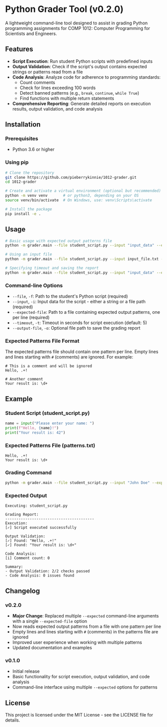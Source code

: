 # Python Grader Tool (v0.2.0)

A lightweight command-line tool designed to assist in grading Python programming assignments for COMP 1012: Computer Programming for Scientists and Engineers.

## Features

- **Script Execution**: Run student Python scripts with predefined inputs
- **Output Validation**: Check if the script's output contains expected strings or patterns read from a file
- **Code Analysis**: Analyze code for adherence to programming standards:
  - Count comments
  - Check for lines exceeding 100 words
  - Detect banned patterns (e.g., `break`, `continue`, `while True`)
  - Find functions with multiple return statements
- **Comprehensive Reporting**: Generate detailed reports on execution results, output validation, and code analysis

## Installation

### Prerequisites

- Python 3.6 or higher

### Using pip

```bash
# Clone the repository
git clone https://github.com/pieberrykinnie/1012-grader.git
cd 1012-grader

# Create and activate a virtual environment (optional but recommended)
python -m venv venv       # or python3, depending on your OS
source venv/bin/activate  # On Windows, use: venv\Scripts\activate

# Install the package
pip install -e .
```

## Usage

```bash
# Basic usage with expected output patterns file
python -m grader.main --file student_script.py --input "input_data" --expected-file patterns.txt

# Using an input file
python -m grader.main --file student_script.py --input input_file.txt --expected-file patterns.txt

# Specifying timeout and saving the report
python -m grader.main --file student_script.py --input "input_data" --expected-file patterns.txt --timeout 10 --output-file report.txt
```

### Command-line Options

- `--file`, `-f`: Path to the student's Python script (required)
- `--input`, `-i`: Input data for the script - either a string or a file path (required)
- `--expected-file`: Path to a file containing expected output patterns, one per line (required)
- `--timeout`, `-t`: Timeout in seconds for script execution (default: 5)
- `--output-file`, `-o`: Optional file path to save the grading report

### Expected Patterns File Format

The expected patterns file should contain one pattern per line. Empty lines and lines starting with `#` (comments) are ignored. For example:

```
# This is a comment and will be ignored
Hello, .+!

# Another comment
Your result is: \d+
```

## Example

### Student Script (student_script.py)

```python
name = input("Please enter your name: ")
print(f"Hello, {name}!")
print("Your result is: 42")
```

### Expected Patterns File (patterns.txt)

```
Hello, .+!
Your result is: \d+
```

### Grading Command

```bash
python -m grader.main --file student_script.py --input "John Doe" --expected-file patterns.txt
```

### Expected Output

```
Executing: student_script.py

Grading Report:
----------------------------------------
Execution:
[✓] Script executed successfully

Output Validation:
[✓] Found: "Hello, .+!"
[✓] Found: "Your result is: \d+"

Code Analysis:
[i] Comment count: 0

Summary:
- Output Validation: 2/2 checks passed
- Code Analysis: 0 issues found
```

## Changelog

### v0.2.0

- **Major Change**: Replaced multiple `--expected` command-line arguments with a single `--expected-file` option
- Now reads expected output patterns from a file with one pattern per line
- Empty lines and lines starting with `#` (comments) in the patterns file are ignored
- Improved user experience when working with multiple patterns
- Updated documentation and examples

### v0.1.0

- Initial release
- Basic functionality for script execution, output validation, and code analysis
- Command-line interface using multiple `--expected` options for patterns

## License

This project is licensed under the MIT License - see the LICENSE file for details. 